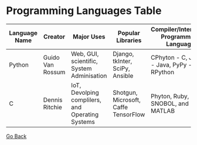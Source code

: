 # Programming Languages Table

| Language Name | Creator | Major Uses | Popular Libraries | Compiler/Interpreter Programming Language | Job and Salaries |
| ------------- | ------- | ---------- | ----------------- | ----------------------------------------- | ---------------- |
| Python | Guido Van Rossum | Web, GUI, scientific, System Adminisation | Django, tkInter, SciPy, Ansible | CPhyton - C, Jython - Java, PyPy - RPython | 
| C | Dennis Ritchie  | IoT, Devolping complilers, and  Operating Systems | Shotgun, Microsoft, Caffe TensorFlow | Phyton, Ruby, Perl, SNOBOL, and MATLAB | C Programmer, 71,048$ - 94654$ | 


[Go Back](README.md)
